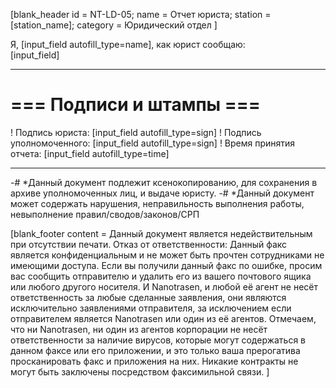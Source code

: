 [blank_header
id = NT-LD-05;
name = Отчет юриста;
station = [station_name];
category = Юридический отдел
]


Я, [input_field autofill_type=name], как юрист сообщаю:<br>
[input_field]

---

# === Подписи и штампы ===

! Подпись юриста: [input_field autofill_type=sign]
! Подпись уполномоченного: [input_field autofill_type=sign]
! Время принятия отчета: [input_field autofill_type=time]

---

-# *Данный документ подлежит ксенокопированию, для сохранения в архиве уполномоченных лиц, и выдаче юристу.
-# *Данный документ может содержать нарушения, неправильность выполнения работы, невыполнение правил/сводов/законов/СРП

[blank_footer
content = Данный документ является недействительным при отсутствии печати.
Отказ от ответственности: Данный факс является конфиденциальным и не может быть прочтен сотрудниками не имеющими доступа. Если вы получили данный факс по ошибке, просим вас сообщить отправителю и удалить его из вашего почтового ящика или любого другого носителя. И Nanotrasen, и любой её агент не несёт ответственность за любые сделанные заявления, они являются исключительно заявлениями отправителя, за исключением если отправителем является Nanotrasen или один из её агентов. Отмечаем, что ни Nanotrasen, ни один из агентов корпорации не несёт ответственности за наличие вирусов, которые могут содержаться в данном факсе или его приложении, и это только ваша прерогатива просканировать факс и приложения на них. Никакие контракты не могут быть заключены посредством факсимильной связи.
]
